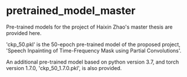 # pretrained_model_master
Pre-trained models for the project of Haixin Zhao's master thesis are provided here.

'ckp_50.pkl' is the 50-epoch pre-trained model of the proposed project, 'Speech Inpainting of Time-Frequency Mask using Partial Convolutions'.

An additional pre-trained model based on python version 3.7, and torch version 1.7.0, 'ckp_50_1.7.0.pkl', is also provided.
